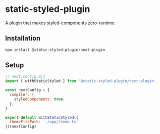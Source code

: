 # static-styled-plugin

A plugin that makes styled-components zero-runtime.

## Installation

```sh
npm install @static-styled-plugin/next-plugin
```

## Setup

```js
// next.config.mjs
import { withStaticStyled } from '@static-styled-plugin/next-plugin'

const nextConfig = {
  compiler: {
    styledComponents: true,
  },
}

export default withStaticStyled({
  themeFilePath: './app/theme.ts'
})(nextConfig)
```
